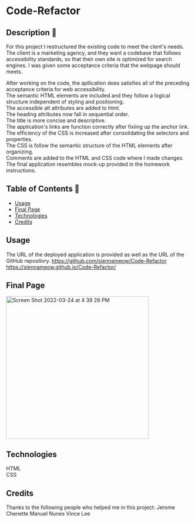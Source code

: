# Code-Refactor

## Description 📝 

For this project I restructured the existing code to meet the clent's needs. The client is a marketing agency, and they want a codebase that follows accessibility standards, so that their own site is optimized for search engines. I was given some acceptance criteria that the webpage should meets. 

After working on the code, the apllication does satisfies all of the preceding acceptance criteria for web accessibility. \
The semantic HTML elements are included and they follow a logical structure independent of styling and positioning. \
The accessible alt attributes are added to html. \
The heading attributes now fall in sequential order. \
The title is more concise and descriptive. \
The application's links are function correctly after fixiing up the anchor link. \
The efficiency of the CSS is increased after consolidating the selectors and properties. \
The CSS is follow the semantic structure of the HTML elements after organizing.\
Comments are added to the HTML and CSS code where I made changes.\
The final application resembles mock-up provided in the homework instructions.

## Table of Contents 📖

* [Usage](#usage)
* [Final Page](#final-page)
* [Technologies](#technologies)
* [Credits](#credits)

## Usage

The URL of the deployed application is provided as well as the URL of the GitHub repository.
https://github.com/siennameow/Code-Refactor
https://siennameow.github.io/Code-Refactor/

## Final Page

<img width="388" alt="Screen Shot 2022-03-24 at 4 39 28 PM" src="https://user-images.githubusercontent.com/101283174/160027545-1089daca-b931-4b0b-821c-f3caa59f292b.png">

## Technologies

HTML\
CSS 

## Credits

Thanks to the following people who helped me in this project:
Jerome Chenette
Manuel Nunes
Vince Lee
